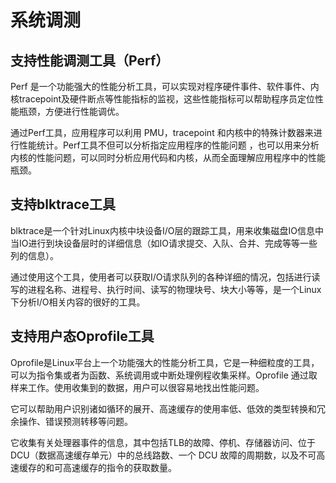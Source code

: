 # 系统调测<a name="ZH-CN_TOPIC_0185681964"></a>

## 支持性能调测工具（Perf）<a name="zh-cn_topic_0058462758_section1683960105444"></a>

Perf 是一个功能强大的性能分析工具，可以实现对程序硬件事件、软件事件、内核tracepoint及硬件断点等性能指标的监视，这些性能指标可以帮助程序员定位性能瓶颈，方便进行性能调优。

通过Perf工具，应用程序可以利用 PMU，tracepoint 和内核中的特殊计数器来进行性能统计。Perf工具不但可以分析指定应用程序的性能问题 ，也可以用来分析内核的性能问题，可以同时分析应用代码和内核，从而全面理解应用程序中的性能瓶颈。

## 支持blktrace工具<a name="zh-cn_topic_0058462758_section16335343105444"></a>

blktrace是一个针对Linux内核中块设备I/O层的跟踪工具，用来收集磁盘IO信息中当IO进行到块设备层时的详细信息（如IO请求提交、入队、合并、完成等等一些列的信息）。

通过使用这个工具，使用者可以获取I/O请求队列的各种详细的情况，包括进行读写的进程名称、进程号、执行时间、读写的物理块号、块大小等等，是一个Linux下分析I/O相关内容的很好的工具。

## 支持用户态Oprofile工具<a name="zh-cn_topic_0058462758_section13093808105444"></a>

Oprofile是Linux平台上一个功能强大的性能分析工具，它是一种细粒度的工具，可以为指令集或者为函数、系统调用或中断处理例程收集采样。Oprofile 通过取样来工作。使用收集到的数据，用户可以很容易地找出性能问题。

它可以帮助用户识别诸如循环的展开、高速缓存的使用率低、低效的类型转换和冗余操作、错误预测转移等问题。

它收集有关处理器事件的信息，其中包括TLB的故障、停机、存储器访问、位于 DCU（数据高速缓存单元）中的总线路数、一个 DCU 故障的周期数，以及不可高速缓存的和可高速缓存的指令的获取数量。

